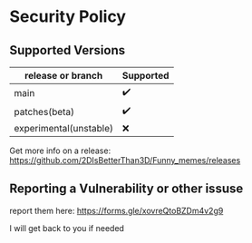 # Security Policy

## Supported Versions



| release or branch | Supported |
| ------- | ------------------ |
| main    | ✔️ |
| patches(beta)| ✔️
|experimental(unstable)|:x:|


Get more info on a release: https://github.com/2DIsBetterThan3D/Funny_memes/releases

## Reporting a Vulnerability or other issuse

report them here: https://forms.gle/xovreQtoBZDm4v2g9

I will get back to you if needed
